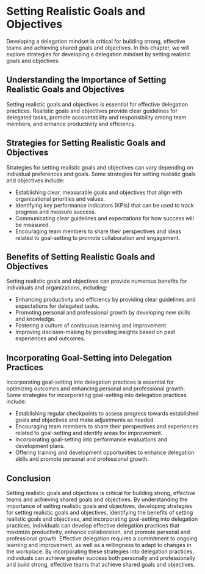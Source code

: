 Setting Realistic Goals and Objectives
==================================================================================

Developing a delegation mindset is critical for building strong, effective teams and achieving shared goals and objectives. In this chapter, we will explore strategies for developing a delegation mindset by setting realistic goals and objectives.

Understanding the Importance of Setting Realistic Goals and Objectives
----------------------------------------------------------------------

Setting realistic goals and objectives is essential for effective delegation practices. Realistic goals and objectives provide clear guidelines for delegated tasks, promote accountability and responsibility among team members, and enhance productivity and efficiency.

Strategies for Setting Realistic Goals and Objectives
-----------------------------------------------------

Strategies for setting realistic goals and objectives can vary depending on individual preferences and goals. Some strategies for setting realistic goals and objectives include:

* Establishing clear, measurable goals and objectives that align with organizational priorities and values.
* Identifying key performance indicators (KPIs) that can be used to track progress and measure success.
* Communicating clear guidelines and expectations for how success will be measured.
* Encouraging team members to share their perspectives and ideas related to goal-setting to promote collaboration and engagement.

Benefits of Setting Realistic Goals and Objectives
--------------------------------------------------

Setting realistic goals and objectives can provide numerous benefits for individuals and organizations, including:

* Enhancing productivity and efficiency by providing clear guidelines and expectations for delegated tasks.
* Promoting personal and professional growth by developing new skills and knowledge.
* Fostering a culture of continuous learning and improvement.
* Improving decision-making by providing insights based on past experiences and outcomes.

Incorporating Goal-Setting into Delegation Practices
----------------------------------------------------

Incorporating goal-setting into delegation practices is essential for optimizing outcomes and enhancing personal and professional growth. Some strategies for incorporating goal-setting into delegation practices include:

* Establishing regular checkpoints to assess progress towards established goals and objectives and make adjustments as needed.
* Encouraging team members to share their perspectives and experiences related to goal-setting and identify areas for improvement.
* Incorporating goal-setting into performance evaluations and development plans.
* Offering training and development opportunities to enhance delegation skills and promote personal and professional growth.

Conclusion
----------

Setting realistic goals and objectives is critical for building strong, effective teams and achieving shared goals and objectives. By understanding the importance of setting realistic goals and objectives, developing strategies for setting realistic goals and objectives, identifying the benefits of setting realistic goals and objectives, and incorporating goal-setting into delegation practices, individuals can develop effective delegation practices that maximize productivity, enhance collaboration, and promote personal and professional growth. Effective delegation requires a commitment to ongoing learning and improvement, as well as a willingness to adapt to changes in the workplace. By incorporating these strategies into delegation practices, individuals can achieve greater success both personally and professionally and build strong, effective teams that achieve shared goals and objectives.


